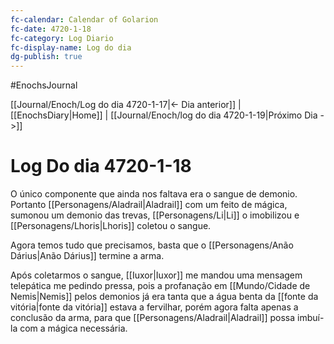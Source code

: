 ```yaml
---
fc-calendar: Calendar of Golarion
fc-date: 4720-1-18
fc-category: Log Diario
fc-display-name: Log do dia
dg-publish: true
---
```

#EnochsJournal 

[[Journal/Enoch/Log do dia 4720-1-17|<- Dia anterior]] | [[EnochsDiary|Home]] | [[Journal/Enoch/log do dia 4720-1-19|Próximo Dia ->]]

# Log Do dia 4720-1-18
O único componente que ainda nos faltava era o sangue de demonio. Portanto [[Personagens/Aladrail|Aladrail]] com um feito de mágica, sumonou um demonio das trevas, [[Personagens/Li|Li]] o imobilizou e [[Personagens/Lhoris|Lhoris]] coletou o sangue.

Agora temos tudo que precisamos, basta que o [[Personagens/Anão Dárius|Anão Dárius]] termine a arma.

Após coletarmos o sangue, [[Iuxor|Iuxor]] me mandou uma mensagem telepática me pedindo pressa, pois a profanação em [[Mundo/Cidade de Nemis|Nemis]] pelos demonios já era tanta que a água benta da [[fonte da vitória|fonte da vitória]] estava a fervilhar, porém agora falta apenas a conclusão da arma, para que [[Personagens/Aladrail|Aladrail]] possa imbuí-la com a mágica necessária.